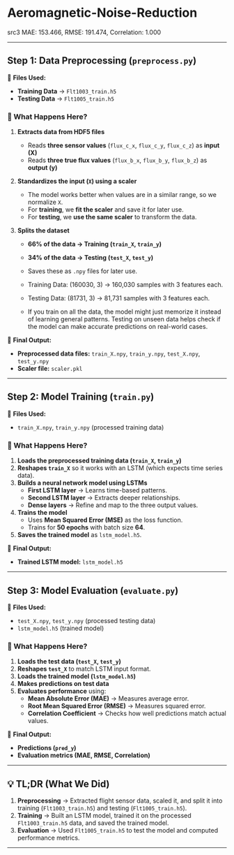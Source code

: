 # Aeromagnetic-Noise-Reduction

src3
MAE: 153.466, RMSE: 191.474, Correlation: 1.000


---

## **Step 1: Data Preprocessing (`preprocess.py`)**
📂 **Files Used:**
- **Training Data** → `Flt1003_train.h5`
- **Testing Data** → `Flt1005_train.h5`

### **🔹 What Happens Here?**
1. **Extracts data from HDF5 files**  
   - Reads **three sensor values** (`flux_c_x`, `flux_c_y`, `flux_c_z`) as **input (X)**  
   - Reads **three true flux values** (`flux_b_x`, `flux_b_y`, `flux_b_z`) as **output (y)**  

2. **Standardizes the input (`X`) using a scaler**
   - The model works better when values are in a similar range, so we normalize `X`.
   - For **training**, we **fit the scaler** and save it for later use.
   - For **testing**, we **use the same scaler** to transform the data.

3. **Splits the dataset**
   - **66% of the data → Training (`train_X`, `train_y`)**
   - **34% of the data → Testing (`test_X`, `test_y`)**
   - Saves these as `.npy` files for later use.
  
   - Training Data: (160030, 3) → 160,030 samples with 3 features each.
   - Testing Data: (81731, 3) → 81,731 samples with 3 features each.
  
   - If you train on all the data, the model might just memorize it instead of learning general patterns. Testing on unseen data helps check if the model can make accurate predictions on real-world cases.




📌 **Final Output:**  
- **Preprocessed data files:** `train_X.npy`, `train_y.npy`, `test_X.npy`, `test_y.npy`
- **Scaler file:** `scaler.pkl`  

---

## **Step 2: Model Training (`train.py`)**
📂 **Files Used:**
- `train_X.npy`, `train_y.npy` (processed training data)

### **🔹 What Happens Here?**
1. **Loads the preprocessed training data (`train_X`, `train_y`)**
2. **Reshapes `train_X`** so it works with an LSTM (which expects time series data).
3. **Builds a neural network model using LSTMs**
   - **First LSTM layer** → Learns time-based patterns.
   - **Second LSTM layer** → Extracts deeper relationships.
   - **Dense layers** → Refine and map to the three output values.
4. **Trains the model**
   - Uses **Mean Squared Error (MSE)** as the loss function.
   - Trains for **50 epochs** with batch size **64**.
5. **Saves the trained model** as `lstm_model.h5`.

📌 **Final Output:**  
- **Trained LSTM model:** `lstm_model.h5`

---

## **Step 3: Model Evaluation (`evaluate.py`)**
📂 **Files Used:**
- `test_X.npy`, `test_y.npy` (processed testing data)
- `lstm_model.h5` (trained model)

### **🔹 What Happens Here?**
1. **Loads the test data (`test_X`, `test_y`)**
2. **Reshapes `test_X`** to match LSTM input format.
3. **Loads the trained model (`lstm_model.h5`)**
4. **Makes predictions on test data**
5. **Evaluates performance** using:
   - **Mean Absolute Error (MAE)** → Measures average error.
   - **Root Mean Squared Error (RMSE)** → Measures squared error.
   - **Correlation Coefficient** → Checks how well predictions match actual values.

📌 **Final Output:**  
- **Predictions (`pred_y`)**
- **Evaluation metrics (MAE, RMSE, Correlation)**

---

## **💡 TL;DR (What We Did)**
1. **Preprocessing** → Extracted flight sensor data, scaled it, and split it into training (`Flt1003_train.h5`) and testing (`Flt1005_train.h5`).
2. **Training** → Built an LSTM model, trained it on the processed `Flt1003_train.h5` data, and saved the trained model.
3. **Evaluation** → Used `Flt1005_train.h5` to test the model and computed performance metrics.

---

